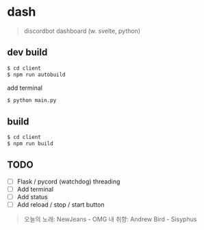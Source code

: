 # dash
> discordbot dashboard (w. svelte, python)

## dev build
```sh
$ cd client
$ npm run autobuild
```
add terminal
```sh
$ python main.py
```

## build
```sh
$ cd client
$ npm run build
```

## TODO
- [ ] Flask / pycord (watchdog) threading
- [ ] Add terminal
- [ ] Add status
- [ ] Add reload / stop / start button

> 오늘의 노래: NewJeans - OMG
> 내 취향: Andrew Bird - Sisyphus
